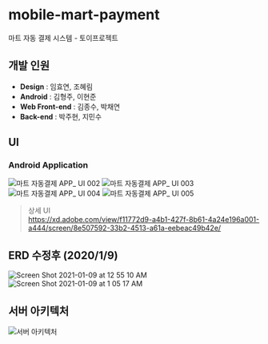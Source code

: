 # mobile-mart-payment
마트 자동 결제 시스템 - 토이프로젝트 

## 개발 인원
- **Design** : 임효연, 조혜림   
- **Android** : 김형주, 이현준   
- **Web Front-end** : 김종수, 박채연   
- **Back-end** : 박주현, 지민수   

## UI

### Android Application

![마트 자동결제 APP_ UI 002](https://user-images.githubusercontent.com/64248514/100576860-4be2ee00-3322-11eb-8a1c-35e96e91fa71.jpeg)
![마트 자동결제 APP_ UI 003](https://user-images.githubusercontent.com/64248514/100576873-500f0b80-3322-11eb-869b-5454b4b69dc0.jpeg)
![마트 자동결제 APP_ UI 004](https://user-images.githubusercontent.com/64248514/100576876-50a7a200-3322-11eb-9236-3e03d7ba33f1.jpeg)
![마트 자동결제 APP_ UI 005](https://user-images.githubusercontent.com/64248514/100576879-51403880-3322-11eb-9ff0-ba4bcd03bb16.jpeg)



  > 상세 UI    
  > https://xd.adobe.com/view/f11772d9-a4b1-427f-8b61-4a24e196a001-a444/screen/8e507592-33b2-4513-a61a-eebeac49b42e/


## ERD 수정후 (2020/1/9)
![Screen Shot 2021-01-09 at 12 55 10 AM](https://user-images.githubusercontent.com/64248514/104036872-4f1da380-5217-11eb-9adc-5b325890b93b.png)
![Screen Shot 2021-01-09 at 1 05 17 AM](https://user-images.githubusercontent.com/64248514/104036880-50e76700-5217-11eb-8e79-bdc5fa03390e.png)

## 서버 아키텍처
![서버 아키텍처](https://user-images.githubusercontent.com/43433753/104724514-18dea780-5774-11eb-967d-d74189914d12.png)
